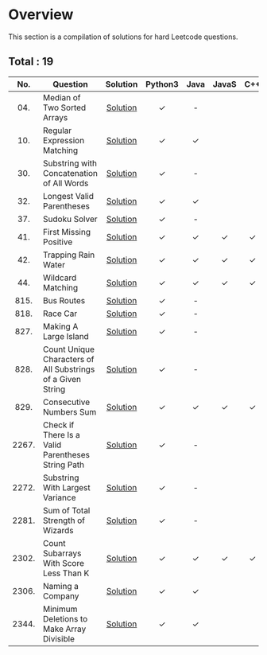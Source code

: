 # Overview

This section is a compilation of solutions for hard Leetcode questions.


## Total : 19


| No. | Question | Solution | Python3 | Java | JavaS | C++ | Scala | Go | C# | Swift |
|:---:|----------|:--------:|:-------:|:----:|:-----:|:---:|:-----:|:--:|:--:|:-----:|
| 04. | Median of Two Sorted Arrays | [Solution](https://github.com/ezryn-zaharoff/leetcode-solutions/blob/master/03-hard/hard-solutions/Q0004.md) | ✓ | - |
| 10. | Regular Expression Matching | [Solution](https://github.com/ezryn-zaharoff/leetcode-solutions/blob/master/03-hard/hard-solutions/Q0010.md) | ✓ | ✓ |
| 30. | Substring with Concatenation of All Words | [Solution](https://github.com/ezryn-zaharoff/leetcode-solutions/blob/master/03-hard/hard-solutions/Q0030.md) | ✓ | - |
| 32. | Longest Valid Parentheses | [Solution](https://github.com/ezryn-zaharoff/leetcode-solutions/blob/master/03-hard/hard-solutions/Q0032.md) | ✓ | ✓ |
| 37. | Sudoku Solver | [Solution](https://github.com/ezryn-zaharoff/leetcode-solutions/blob/master/03-hard/hard-solutions/Q0037.md) | ✓ | - |
| 41. | First Missing Positive | [Solution](https://github.com/ezryn-zaharoff/leetcode-solutions/blob/master/03-hard/hard-solutions/Q0041.md) | ✓ | ✓ | ✓ | ✓ | ✓ | ✓ | ✓ |
| 42. | Trapping Rain Water | [Solution](https://github.com/ezryn-zaharoff/leetcode-solutions/blob/master/03-hard/hard-solutions/Q0042.md) | ✓ | ✓ | ✓ | ✓ | ✓ | ✓ |
| 44. | Wildcard Matching | [Solution](https://github.com/ezryn-zaharoff/leetcode-solutions/blob/master/03-hard/hard-solutions/Q0044.md) | ✓ | ✓ | ✓ | ✓ | ✓ | ✓ |
| 815. | Bus Routes | [Solution](https://github.com/ezryn-zaharoff/leetcode-solutions/blob/master/03-hard/hard-solutions/Q0815.md) | ✓ | - |
| 818. | Race Car | [Solution](https://github.com/ezryn-zaharoff/leetcode-solutions/blob/master/03-hard/hard-solutions/Q0818.md) | ✓ | - |
| 827. | Making A Large Island | [Solution](https://github.com/ezryn-zaharoff/leetcode-solutions/blob/master/03-hard/hard-solutions/Q0827.md) | ✓ | - |
| 828. | Count Unique Characters of All Substrings of a Given String | [Solution](https://github.com/ezryn-zaharoff/leetcode-solutions/blob/master/03-hard/hard-solutions/Q0828.md) | ✓ | - |
| 829. | Consecutive Numbers Sum | [Solution](https://github.com/ezryn-zaharoff/leetcode-solutions/blob/master/03-hard/hard-solutions/Q0829.md) | ✓ | ✓ | ✓ | ✓ | ✓ | ✓ |
| 2267. | Check if There Is a Valid Parentheses String Path | [Solution](https://github.com/ezryn-zaharoff/leetcode-solutions/blob/master/03-hard/hard-solutions/Q2267.md) | ✓ | - |
| 2272. | Substring With Largest Variance | [Solution](https://github.com/ezryn-zaharoff/leetcode-solutions/blob/master/03-hard/hard-solutions/Q2272.md) | ✓ | - |
| 2281. | Sum of Total Strength of Wizards | [Solution](https://github.com/ezryn-zaharoff/leetcode-solutions/blob/master/03-hard/hard-solutions/Q2281.md) | ✓ | - |
| 2302. | Count Subarrays With Score Less Than K | [Solution](https://github.com/ezryn-zaharoff/leetcode-solutions/blob/master/03-hard/hard-solutions/Q2302.md) | ✓ | ✓ | ✓ | ✓ | ✓ | ✓ |
| 2306. | Naming a Company | [Solution](https://github.com/ezryn-zaharoff/leetcode-solutions/blob/master/03-hard/hard-solutions/Q2306.md) | ✓ | ✓ |
| 2344. | Minimum Deletions to Make Array Divisible | [Solution](https://github.com/ezryn-zaharoff/leetcode-solutions/blob/master/03-hard/hard-solutions/Q2306.md) | ✓ | ✓ |
